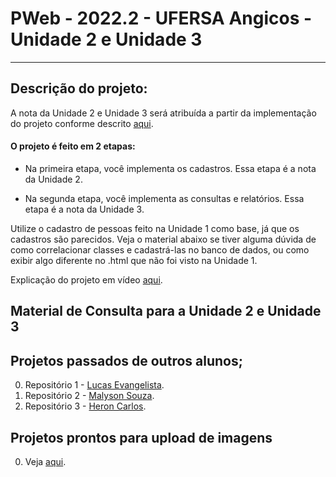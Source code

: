 # PWeb - 2022.2 - UFERSA Angicos - Unidade 2 e Unidade 3

---

## Descrição do projeto:
A nota da Unidade 2 e Unidade 3 será atribuída a partir da implementação do projeto conforme descrito [aqui](https://drive.google.com/open?id=1UUwexsOkzN7AoTFTOe0B9cQ_H4Km_ZJu).

#### O projeto é feito em 2 etapas:

- Na primeira etapa, você implementa os cadastros. Essa etapa é a nota da Unidade 2.

- Na segunda etapa, você implementa as consultas e relatórios. Essa etapa é a nota da Unidade 3.

Utilize o cadastro de pessoas feito na Unidade 1 como base, já que os cadastros são parecidos. Veja o material abaixo se tiver alguma dúvida de como correlacionar classes e cadastrá-las no banco de dados, ou como exibir algo diferente no .html que não foi visto na Unidade 1.

Explicação do projeto em vídeo [aqui](#).

## Material de Consulta para a Unidade 2 e Unidade 3


## Projetos passados de outros alunos;
0. Repositório 1 - [Lucas Evangelista](https://github.com/mulucas/pweb_2020.2_lucasQueiroz).
1. Repositório 2 - [Malyson Souza](https://github.com/malysonb/pweb_2020.2_MalysonSouza).
2. Repositório 3 - [Heron Carlos](https://github.com/HeronCSS/pweb_2021.2_heronCarlos).

## Projetos prontos para upload de imagens
0. Veja [aqui](SpringImageUpload/).